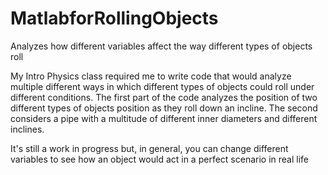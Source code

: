 # MatlabforRollingObjects
Analyzes how different variables affect the way different types of objects roll

My Intro Physics class required me to write code that would analyze multiple different ways in which different types of objects could roll under different conditions. The first part of the code analyzes the position of two different types of objects position as they roll down an incline. The second considers a pipe with a multitude of different inner diameters and different inclines.

It's still a work in progress but, in general, you can change different variables to see how an object would act in a perfect scenario in real life
